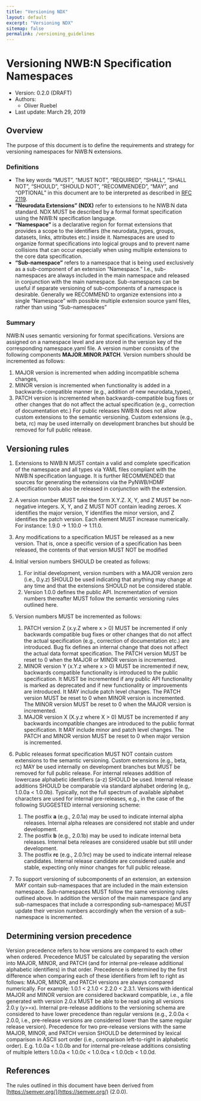 ```yaml
---
title: "Versioning NDX"
layout: default
excerpt: "Versioning NDX"
sitemap: false
permalink: /versioning_guidelines
---
```


# Versioning NWB:N Specification Namespaces

* Version: 0.2.0 (DRAFT)
* Authors:
   * Oliver Ruebel
* Last update: March 29, 2019

## Overview

The purpose of this document is to define the requirements and strategy for versioning namespaces for NWB:N extensions.

### Definitions

* The key words “MUST”, “MUST NOT”, “REQUIRED”, “SHALL”, “SHALL NOT”, “SHOULD”, “SHOULD NOT”, “RECOMMENDED”, “MAY”, and “OPTIONAL” in this document are to be interpreted as described in [RFC 2119](https://www.ietf.org/rfc/rfc2119.txt).
* **“Neurodata Extensions” (NDX)** refer to extensions to he NWB:N data standard. NDX MUST be described by a formal format specification using the NWB:N specification language.
* **“Namespace”** is a declarative region for format extensions that provides a scope to the identifiers (the neurodata_types, groups, datasets, links, attributes etc.) inside it. Namespaces are used to organize format specifications into logical groups and to prevent name collisions that can occur especially when using multiple extensions to the core data specification.
* **“Sub-namespace”** refers to a namespace that is being used exclusively as a sub-component of an extension “Namespace.” I.e., sub-namespaces are always included in the main namespace and released in conjunction with the main namespace. Sub-namespaces can be useful if separate versioning of sub-components of a namespace is desirable. Generally we RECOMMEND to organize extensions into a single “Namespace” with possible multiple extension source yaml files, rather than using “Sub-namespaces”

### Summary

NWB:N uses semantic versioning for format specifications. Versions are assigned on a namespace level and are stored in the version key of the corresponding namespace.yaml file. A version number consists of the following components **MAJOR.MINOR.PATCH**. Version numbers should be incremented as follows:

1. MAJOR version is incremented when adding incompatible schema changes,
2. MINOR version is incremented when functionality is added in a backwards-compatible manner (e.g., addition of new neurodata_types),
3. PATCH version is incremented when backwards-compatible bug fixes or other changes that do not affect the actual specification (e.g., correction of documentation etc.)
For public releases NWB:N does not allow custom extensions to the semantic versioning. Custom extensions (e.g., beta, rc) may be used internally on development branches but should be removed for full public release.

## Versioning rules

1. Extensions to NWB:N MUST contain a valid and complete specification of the namespace and all types via YAML files compliant with the NWB:N specification language. It is further RECOMMENDED that sources for generating the extensions via the PyNWB/HDMF specification tools also be released in conjunction with the extension.
2. A version number MUST take the form X.Y.Z. X, Y, and Z MUST be non-negative integers. X, Y, and Z MUST NOT contain leading zeroes. X identifies the major version, Y identifies the minor version, and Z identifies the patch version. Each element MUST increase numerically. For instance: 1.9.0 -> 1.10.0 -> 1.11.0.
3. Any modifications to a specification MUST be released as a new version. That is, once a specific version of a specification has been released, the contents of that version MUST NOT be modified
4. Initial version numbers SHOULD be created as follows:

   1. For initial development, version numbers with a MAJOR version zero (i.e., 0.y.z) SHOULD be used indicating that anything may change at any time and that the extensions SHOULD not be considered stable.
   2. Version 1.0.0 defines the public API. Incrementation of version numbers thereafter MUST follow the semantic versioning rules outlined here.

5. Version numbers MUST be incremented as follows:

   1. PATCH version Z (x.y.Z where x > 0) MUST be incremented if only backwards compatible bug fixes or other changes that do not affect the actual specification (e.g., correction of documentation etc.) are introduced. Bug fix defines an internal change that does not affect the actual data format specification. The PATCH version MUST be reset to 0 when the MAJOR or MINOR version is incremented.
   2. MINOR version Y (x.Y.z where x > 0) MUST be incremented if new, backwards compatible functionality is introduced to the public specification. It MUST be incremented if any public API functionality is marked as deprecated and if new functionality or improvements are introduced. It MAY include patch level changes. The PATCH version MUST be reset to 0 when MINOR version is incremented. The MINOR version MUST be reset to 0 when the MAJOR version is incremented.
   3. MAJOR version X (X.y.z where  X > 0) MUST be incremented if any backwards incompatible changes are introduced to the public format specification. It MAY include minor and patch level changes. The PATCH and MINOR version MUST be reset to 0 when major version is incremented.

6. Public releases format specification MUST NOT contain custom extensions to the semantic versioning. Custom extensions (e.g., beta, rc) MAY be used internally on development branches but MUST be removed for full public release. For internal releases addition of lowercase alphabetic identifiers (a-z) SHOULD be used. Internal release additions SHOULD be comparable via standard alphabet ordering (e.g,. 1.0.0a < 1.0.0b). Typically, not the full spectrum of available alphabet characters are used for internal pre-releases, e.g., in the case of the following SUGGESTED internal versioning scheme:

   1. The postfix **a** (e.g., 2.0.1a) may be used to indicate internal alpha releases. Internal alpha releases are considered not stable and under development.
   2. The postfix **b** (e.g., 2.0.1b) may be used to indicate internal beta releases. Internal beta releases are considered usable but still under development.
   3. The postfix **rc** (e.g., 2.0.1rc) may be used to indicate internal release candidates. Internal release candidate are considered usable and stable, expecting only minor changes for full public release.

7. To support versioning of subcomponents of an extension, an extension MAY contain sub-namespaces that are included in the main extension namespace. Sub-namespaces MUST follow the same versioning rules outlined above. In addition the version of the main namespace (and any sub-namespaces that include a corresponding sub-namespace) MUST update their version numbers accordingly when the version of a sub-namespace is incremented.

## Determining version precedence

Version precedence refers to how versions are compared to each other when ordered. Precedence MUST be calculated by separating the version into MAJOR, MINOR, and PATCH (and for internal pre-release additional alphabetic identifiers) in that order. Precedence is determined by the first difference when comparing each of these identifiers from left to right as follows: MAJOR, MINOR, and PATCH versions are always compared numerically. For example: 1.0.1 < 2.1.0 < 2.2.0 < 2.3.1. Versions with identical MAJOR and MINOR version are considered backward compatible, i.e., a file generated with version 2.0.x MUST be able to be read using all versions 2.0.y (y>=x). Internal pre-release additions to the versioning schema are considered to have lower precedence than regular versions (e.g., 2.0.0a < 2.0.0, i.e., pre-release versions are considered lower than the same regular release version). Precedence for two pre-release versions with the same MAJOR, MINOR, and PATCH version SHOULD be determined by lexical comparison in ASCII sort order (i.e., comparison left-to-right in alphabetic order). E.g.  1.0.0a < 1.0.0b and for internal pre-release additions consisting of multiple letters 1.0.0a < 1.0.0c < 1.0.0ca < 1.0.0cb < 1.0.0d.

## References

The rules outlined in this document have been derived from [https://semver.org/](https://semver.org/) (2.0.0).





